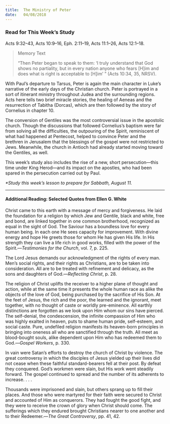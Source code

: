 ```yaml
---
title:  The Ministry of Peter
date:   04/08/2018
---
```


### Read for This Week’s Study
Acts 9:32–43, Acts 10:9–16, Eph. 2:11–19, Acts 11:1–26, Acts 12:1–18.

> <p>Memory Text</p>
> “Then Peter began to speak to them: ‘I truly understand that God shows no partiality, but in every nation anyone who fears [H]im and does what is right is acceptable to [H]im’ ” (Acts 10:34, 35, NRSV).

With Paul’s departure to Tarsus, Peter is again the main character in Luke’s narrative of the early days of the Christian church. Peter is portrayed in a sort of itinerant ministry throughout Judea and the surrounding regions. Acts here tells two brief miracle stories, the healing of Aeneas and the resurrection of Tabitha (Dorcas), which are then followed by the story of Cornelius in chapter 10. 

The conversion of Gentiles was the most controversial issue in the apostolic church. Though the discussions that followed Cornelius’s baptism were far from solving all the difficulties, the outpouring of the Spirit, reminiscent of what had happened at Pentecost, helped to convince Peter and the brethren in Jerusalem that the blessings of the gospel were not restricted to Jews. Meanwhile, the church in Antioch had already started moving toward the Gentiles, as well.

This week’s study also includes the rise of a new, short persecution—this time under King Herod—and its impact on the apostles, who had been spared in the persecution carried out by Paul.

_*Study this week’s lesson to prepare for Sabbath, August 11._

---

#### Additional Reading: Selected Quotes from Ellen G. White

Christ came to this earth with a message of mercy and forgiveness. He laid the foundation for a religion by which Jew and Gentile, black and white, free and bond, are linked together in one common brotherhood, recognized as equal in the sight of God. The Saviour has a boundless love for every human being. In each one He sees capacity for improvement. With divine energy and hope He greets those for whom He has given His life. In His strength they can live a life rich in good works, filled with the power of the Spirit.—_Testimonies for the Church_, vol. 7, p. 225. 

The Lord Jesus demands our acknowledgment of the rights of every man. Men’s social rights, and their rights as Christians, are to be taken into consideration. All are to be treated with refinement and delicacy, as the sons and daughters of God.—_Reflecting Christ_, p. 28. 

The religion of Christ uplifts the receiver to a higher plane of thought and action, while at the same time it presents the whole human race as alike the objects of the love of God, being purchased by the sacrifice of His Son. At the feet of Jesus, the rich and the poor, the learned and the ignorant, meet together, with no thought of caste or worldly pre-eminence. All earthly distinctions are forgotten as we look upon Him whom our sins have pierced. The self-denial, the condescension, the infinite compassion of Him who was highly exalted in heaven, puts to shame human pride, self-esteem, and social caste. Pure, undefiled religion manifests its heaven-born principles in bringing into oneness all who are sanctified through the truth. All meet as blood-bought souls, alike dependent upon Him who has redeemed them to God.—_Gospel Workers_, p. 330.

In vain were Satan’s efforts to destroy the church of Christ by violence. The great controversy in which the disciples of Jesus yielded up their lives did not cease when these faithful standard-bearers fell at their post. By defeat they conquered. God’s workmen were slain, but His work went steadily forward. The gospel continued to spread and the number of its adherents to increase. . . . 

Thousands were imprisoned and slain, but others sprang up to fill their places. And those who were martyred for their faith were secured to Christ and accounted of Him as conquerors. They had fought the good fight, and they were to receive the crown of glory when Christ should come. The sufferings which they endured brought Christians nearer to one another and to their Redeemer.—_The Great Controversy_, pp. 41, 42. 